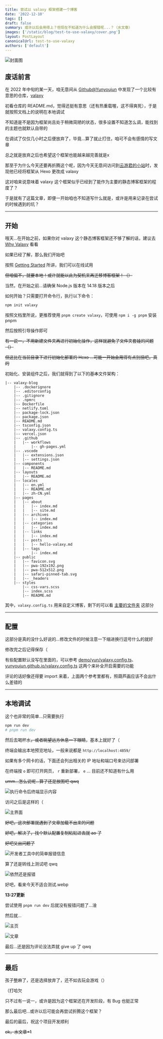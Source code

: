 ```yaml
---
title: 尝试以 valaxy 框架搭建一个博客
date: '2022-12-10'
tags: []
draft: false
summary: 或许以后会用得上？但现在不知道为什么会报错呢...？（水文章）
images: ['/static/blog/test-to-use-valaxy/cover.png']
layout: PostLayout
canonicalUrl: test-to-use-valaxy
authors: ['default']
---
```


![封面图](/static/blog/test-to-use-valaxy/cover.png)

## 废话前言

在 2022 年中旬的某一天，咱无意间从 [Github@Yunyoujun](https://github.com/YunYouJun) 中发现了一个比较有意思的仓库，[valaxy](https://github.com/YunYouJun/valaxy)

初看仓库的 README.md，觉得还挺有意思（还有热重载喔，这不得爽死），于是就按照文档上的说明在本地调试

不知道是不是因为框架尚且处于稍微简陋的状态，很多设置不知道怎么调，能找到的主题也就默认自带的

在调试了仅仅几小时之后便放弃了，毕竟...算了就止打住，咱可不会有感情的写文章

总之就是放弃之后也希望这个框架也能越来越完善就是x

那至于为什么今天还要再折腾这个呢，因为今天无意间访问到[云游君的小站](https://www.yunyoujun.cn/)时，发现他已经将框架从 Hexo 更改成 valaxy

这对咱来说意味着 valaxy 这个框架似乎已经到了能作为主要的静态博客框架的程度了？

于是就有了这篇文章，即便一开始咱也不知道写什么就是，或许是用来记录在尝试的时候遇到的坑？

---

## 开始

哦天...在开始之前，如果你对 valaxy 这个静态博客框架还不够了解的话，建议去 [Why Valaxy](https://valaxy.site/guide/why) 看看

如果已经了解，那么我们开始吧

按照 [Getting Started](https://valaxy.site/guide/getting-started) 所讲，我们可以在线试用

~~但咱偏不，就要本地！或许就能以此为契机来再迁移博客框架！（）~~

当然，在开始之前...请确保 Node.js 版本在 14.18 版本之后

如何开始？只需要打开命令行，执行以下命令：

````sh
npm init valaxy
````

按照文档里所说，更推荐使用 `pnpm create valaxy`，可使用 `npm i -g pnpm` 安装 pnpm

然后按照引导操作即可

~~有一说一，不用新建文件夹再进行初始化操作，这样就避免了文件夹套娃的问题（）~~

~~但这比在当前目录下进行初始化部署的 Hexo ...可能一开始会用得有点别扭吧，真的~~

初始化、安装组件之后，我们就得到了以下的~~基本~~文件架构：

````
|-- valaxy-blog
    |-- .dockerignore
    |-- .editorconfig
    |-- .gitignore
    |-- .npmrc
    |-- Dockerfile
    |-- netlify.toml
    |-- package-lock.json
    |-- package.json
    |-- README.md
    |-- tsconfig.json
    |-- valaxy.config.ts
    |-- vercel.json
    |-- .github
    |   |-- workflows
    |       |-- gh-pages.yml
    |-- .vscode
    |   |-- extensions.json
    |   |-- settings.json
    |-- components
    |   |-- README.md
    |-- layouts
    |   |-- README.md
    |-- locales
    |   |-- en.yml
    |   |-- README.md
    |   |-- zh-CN.yml
    |-- pages
    |   |-- about
    |   |   |-- index.md
    |   |   |-- site.md
    |   |-- archives
    |   |   |-- index.md
    |   |-- categories
    |   |   |-- index.md
    |   |-- links
    |   |   |-- index.md
    |   |-- posts
    |   |   |-- hello-valaxy.md
    |   |-- tags
    |       |-- index.md
    |-- public
    |   |-- favicon.svg
    |   |-- pwa-192x192.png
    |   |-- pwa-512x512.png
    |   |-- safari-pinned-tab.svg
    |   |-- _headers
    |-- styles
        |-- css-vars.scss
        |-- index.scss
        |-- README.md
````

其中，`valaxy.config.ts` 用来自定义博客，剩下的可以看 [主要的文件夹](https://valaxy.site/guide/getting-started#%E4%B8%BB%E8%A6%81%E7%9A%84%E6%96%87%E4%BB%B6%E5%A4%B9) 这部分

---

## 配置

这部分是真的没什么好说的...修改文件的时候注意一下缩进换行逗号什么的就好

修改完之后记得保存（

有些配置默认没写在里面的，可以参考 [demo/yun/valaxy.config.ts](https://github.com/YunYouJun/valaxy/blob/main/demo/yun/valaxy.config.ts)、[yunyoujun.github.io/valaxy.config.ts](https://github.com/YunYouJun/yunyoujun.github.io/blob/valaxy/valaxy.config.ts) 这两个来补全开启需要的功能

评论的话好像还得要 import 来着，上面两个参考里都有，照葫芦画应该不会出什么差错的

---

## 本地调试

这个也非常的简单...只需要执行

````sh
npm run dev
# pnpm run dev
````

然后去喝杯水~~，或者眺望远方休息一下眼睛~~，基本上就好了（

终端会输出本地预览地址，一般来说都是 `http://localhost:4859/`

如果有多个网卡的话，下面还会列出相关的 IP 地址和端口号来访问部署

在终端按 `o` 即可打开网页， `r` 重新部署， `e` ... 目前还不知道有什么用

~~umm...怎么说呢...算了还是放图吧 qwq~~

![执行命令后终端显示内容](/static/blog/test-to-use-valaxy/run-dev.png)

访问之后是这样的（

![主界面](/static/blog/test-to-use-valaxy/YL.png)

~~好吧，这次部署就遇到了文章加载不出来的问题~~

~~好吧，解决了，找个默认配置复制粘贴进去就 ao 了~~

~~好吧又出问题了~~

![开发者工具中的简单报错信息](/static/blog/test-to-use-valaxy/error.png)

算了还是转线上测试吧 qwq

![依然还是报错](/static/blog/test-to-use-valaxy/error-again.png)

好吧，看来今天不适合测试.webp

**13:27更新**

尝试使用 `pnpm run dev` 后就没有报错问题了...淦

然后就...

![主页](/static/blog/test-to-use-valaxy/run-dev-yes-index.png)

![文章](/static/blog/test-to-use-valaxy/run-dev-posts.png)

最后...还是因为评论没法弄就 give up 了 qwq

---

## 最后

孩子整麻了，还是选择放弃了，还不如去玩会游戏（）

（打哈欠

只不过有一说一，或许是因为这个框架还在开发阶段，有 Bug 也挺正常

那么最后吧...或许以后可能会再尝试折腾这个框架？

最后的最后，祝这个项目开发顺利

~~ok，水文章+1~~